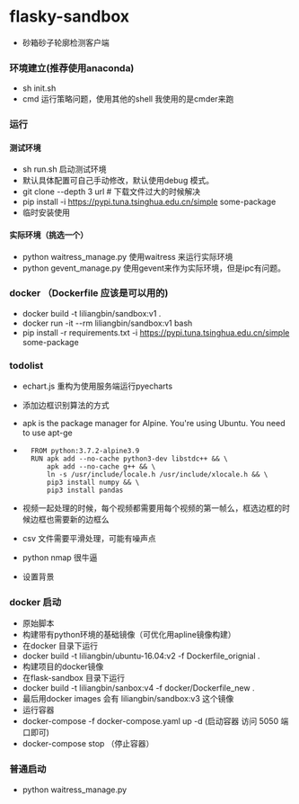 # flasky-sandbox

- 砂箱砂子轮廓检测客户端

### 环境建立(推荐使用anaconda)

- sh init.sh  
- cmd 运行策略问题，使用其他的shell  我使用的是cmder来跑

### 运行

#### 测试环境

- sh run.sh  启动测试环境
- 默认具体配置可自己手动修改，默认使用debug 模式。
- git clone --depth 3   url  # 下载文件过大的时候解决
- pip install -i https://pypi.tuna.tsinghua.edu.cn/simple some-package
- 临时安装使用

#### 实际环境（挑选一个）

- python waitress_manage.py  使用waitress 来运行实际环境
- python gevent_manage.py 使用gevent来作为实际环境，但是ipc有问题。

### docker （Dockerfile 应该是可以用的)

- docker build -t liliangbin/sandbox:v1 .
- docker run -it --rm liliangbin/sandbox:v1 bash
- pip install -r requirements.txt -i https://pypi.tuna.tsinghua.edu.cn/simple some-package

### todolist

- echart.js  重构为使用服务端运行pyecharts
- 添加边框识别算法的方式
- apk is the package manager for Alpine. You're using Ubuntu. You need to use apt-ge

- ```shell
    FROM python:3.7.2-alpine3.9
    RUN apk add --no-cache python3-dev libstdc++ && \
        apk add --no-cache g++ && \
        ln -s /usr/include/locale.h /usr/include/xlocale.h && \
        pip3 install numpy && \
        pip3 install pandas
  ```
 - 视频一起处理的时候，每个视频都需要用每个视频的第一帧么，框选边框的时候边框也需要新的边框么
 - csv 文件需要平滑处理，可能有噪声点
 - python nmap  很牛逼
 - 设置背景

### docker 启动
- 原始脚本
- 构建带有python环境的基础镜像（可优化用apline镜像构建）
 - 在docker 目录下运行 
 - docker build -t liliangbin/ubuntu-16.04:v2 -f Dockerfile_orignial .  
- 构建项目的docker镜像
 - 在flask-sandbox 目录下运行
 - docker build -t liliangbin/sanbox:v4 -f docker/Dockerfile_new .
 - 最后用docker images 会有 liliangbin/sandbox:v3 这个镜像
- 运行容器 
 - docker-compose -f docker-compose.yaml up -d   (启动容器 访问 5050 端口即可) 
 - docker-compose stop （停止容器）
### 普通启动
- python waitress_manage.py